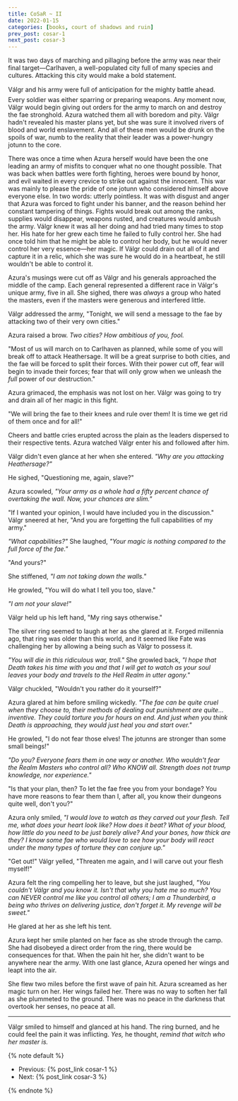 ```yaml
---
title: CoSaR ~ II
date: 2022-01-15
categories: [books, court of shadows and ruin]
prev_post: cosar-1
next_post: cosar-3
---
```

It was two days of marching and pillaging before the army was near their final target—Carlhaven, a well-populated city full of many species and cultures. Attacking this city would make a bold statement.
<!-- more -->
Válgr and his army were full of anticipation for the mighty battle ahead. Every soldier was either sparring or preparing weapons. Any moment now, Válgr would begin giving out orders for the army to march on and destroy the fae stronghold. Azura watched them all with boredom and pity. Válgr hadn't revealed his master plans yet, but she was sure it involved rivers of blood and world enslavement. And all of these men would be drunk on the spoils of war, numb to the reality that their leader was a power-hungry jotunn to the core.

There was once a time when Azura herself would have been the one leading an army of misfits to conquer what no one thought possible. That was back when battles were forth fighting, heroes were bound by honor, and evil waited in every crevice to strike out against the innocent. This war was mainly to please the pride of one jotunn who considered himself above everyone else. In two words: utterly pointless. It was with disgust and anger that Azura was forced to fight under his banner, and the reason behind her constant tampering of things. Fights would break out among the ranks, supplies would disappear, weapons rusted, and creatures would ambush the army. Válgr knew it was all her doing and had tried many times to stop her. His hate for her grew each time he failed to fully control her. She had once told him that he might be able to control her body, but he would never control her very essence—her magic. If Válgr could drain out all of it and capture it in a relic, which she was sure he would do in a heartbeat, he still wouldn't be able to control it.

Azura's musings were cut off as Válgr and his generals approached the middle of the camp. Each general represented a different race in Válgr's unique army, five in all. She sighed, there was *always* a group who hated the masters, even if the masters were generous and interfered little.

Válgr addressed the army, "Tonight, we will send a message to the fae by attacking two of their very own cities."

Azura raised a brow. *Two cities? How ambitious of you, fool.*

"Most of us will march on to Carlhaven as planned, while some of you will break off to attack Heathersage. It will be a great surprise to both cities, and the fae will be forced to split their forces. With their power cut off, fear will begin to invade their forces; fear that will only grow when we unleash the *full* power of our destruction."

Azura grimaced, the emphasis was not lost on her. Válgr was going to try and drain all of her magic in this fight.

"We will bring the fae to their knees and rule over them! It is time we get rid of them once and for all!"

Cheers and battle cries erupted across the plain as the leaders dispersed to their respective tents. Azura watched Válgr enter his and followed after him.

Válgr didn't even glance at her when she entered. *"Why are you attacking Heathersage?"*

He sighed, "Questioning me, again, slave?"

Azura scowled, *"Your army as a whole had a fifty percent chance of overtaking the wall. Now, your chances are slim."*

"If I wanted your opinion, I would have included you in the discussion." Válgr sneered at her, "And you are forgetting the full capabilities of my army."

*"What capabilities?"* She laughed, *"Your magic is nothing compared to the full force of the fae."*

"And yours?"

She stiffened, *"I am not taking down the walls."*

He growled, "You will do what I tell you too, slave."

*"I am not your slave!"*

Válgr held up his left hand, "My ring says otherwise."

The silver ring seemed to laugh at her as she glared at it. Forged millennia ago, that ring was older than this world, and it seemed like Fate was challenging her by allowing a being such as Válgr to possess it.

*"You will die in this ridiculous war, troll."* She growled back, *"I hope that Death takes his time with you and that I will get to watch as your soul leaves your body and travels to the Hell Realm in utter agony."*

Válgr chuckled, "Wouldn't you rather do it yourself?"

Azura glared at him before smiling wickedly. *"The fae can be quite cruel when they choose to, their methods of dealing out punishment are quite... inventive. They could torture you for hours on end. And just when you think Death is approaching, they would just heal you and start over."*

He growled, "I do not fear those elves! The jotunns are stronger than some small beings!"

*"Do you? Everyone fears them in one way or another. Who wouldn't fear the Realm Masters who control all? Who KNOW all. Strength does not trump knowledge, nor experience."*

"Is that your plan, then? To let the fae free you from your bondage? You have more reasons to fear them than I, after all, you know their dungeons quite well, don't you?"

Azura only smiled, *"I would love to watch as they carved out your flesh. Tell me, what does your heart look like? How does it beat? What of your blood, how little do you need to be just barely alive? And your bones, how thick are they? I know some fae who would love to see how your body will react under the many types of torture they can conjure up."*

"Get out!" Válgr yelled, "Threaten me again, and I will carve out your flesh myself!"

Azura felt the ring compelling her to leave, but she just laughed, *"You couldn't Válgr and you know it. Isn't that why you hate me so much? You can NEVER control me like you control all others; I am a Thunderbird, a being who thrives on delivering justice, don't forget it. My revenge will be sweet."*

He glared at her as she left his tent.

Azura kept her smile planted on her face as she strode through the camp. She had disobeyed a direct order from the ring, there would be consequences for that. When the pain hit her, she didn't want to be anywhere near the army. With one last glance, Azura opened her wings and leapt into the air.

She flew two miles before the first wave of pain hit. Azura screamed as her magic turn on her. Her wings failed her. There was no way to soften her fall as she plummeted to the ground. There was no peace in the darkness that overtook her senses, no peace at all.

---

Válgr smiled to himself and glanced at his hand. The ring burned, and he could feel the pain it was inflicting. *Yes,* he thought, *remind that witch who her master is.*

{% note default %}

- Previous: {% post_link cosar-1 %}
- Next: {% post_link cosar-3 %}

{% endnote %}